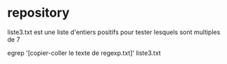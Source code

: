 # repository
liste3.txt est une liste d'entiers positifs pour tester lesquels sont multiples de 7

egrep '[copier-coller le texte de regexp.txt]' liste3.txt
